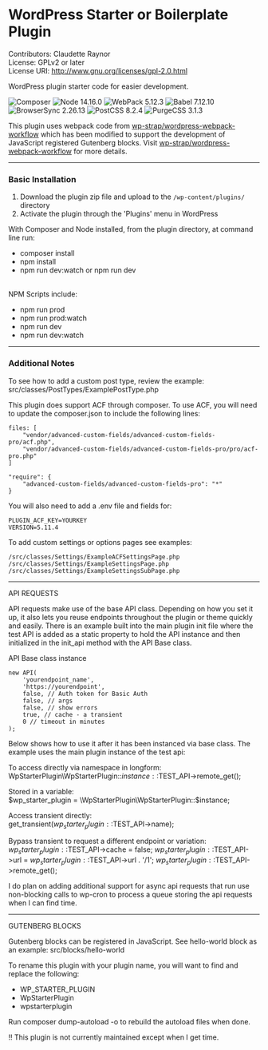# WordPress Starter or Boilerplate Plugin
Contributors: Claudette Raynor \
License: GPLv2 or later \
License URI: http://www.gnu.org/licenses/gpl-2.0.html

WordPress plugin starter code for easier development.

![Composer](https://img.shields.io/badge/Composer-brightgreen)
![Node 14.16.0](https://img.shields.io/badge/Node-14.16.0-brightgreen)
![WebPack 5.12.3](https://img.shields.io/badge/WebPack-5.12.3-brightgreen)
![Babel 7.12.10](https://img.shields.io/badge/Babel-7.12.10-brightgreen)
![BrowserSync 2.26.13](https://img.shields.io/badge/BrowserSync-2.26.13-brightgreen)
![PostCSS 8.2.4](https://img.shields.io/badge/PostCSS-8.2.4-brightgreen)
![PurgeCSS 3.1.3](https://img.shields.io/badge/PurgeCSS-3.1.3-brightgreen)

This plugin uses webpack code from [wp-strap/wordpress-webpack-workflow](https://github.com/wp-strap/wordpress-webpack-workflow) which has been modified to support the development of JavaScript registered Gutenberg blocks. Visit [wp-strap/wordpress-webpack-workflow](https://github.com/wp-strap/wordpress-webpack-workflow) for more details.

---
### Basic Installation
1. Download the plugin zip file and upload to the `/wp-content/plugins/` directory
2. Activate the plugin through the 'Plugins' menu in WordPress

With Composer and Node installed, from the plugin directory, at command line run: 
- composer install
- npm install
- npm run dev:watch or npm run dev 

\
NPM Scripts include: 
- npm run prod
- npm run prod:watch 
- npm run dev
- npm run dev:watch

---
### Additional Notes

To see how to add a custom post type, review the example: src/classes/PostTypes/ExamplePostType.php

This plugin does support ACF through composer. To use ACF, you will need to update the composer.json to include the following lines: 

```
files: [
	"vendor/advanced-custom-fields/advanced-custom-fields-pro/acf.php",
	"vendor/advanced-custom-fields/advanced-custom-fields-pro/pro/acf-pro.php"
]

"require": {
	"advanced-custom-fields/advanced-custom-fields-pro": "*"
}
```

You will also need to add a .env file and fields for: 
```
PLUGIN_ACF_KEY=YOURKEY
VERSION=5.11.4
```

To add custom settings or options pages see examples:
```
/src/classes/Settings/ExampleACFSettingsPage.php
/src/classes/Settings/ExampleSettingsPage.php
/src/classes/Settings/ExampleSettingsSubPage.php
```

------------
API REQUESTS

API requests make use of the base API class. Depending on how you set it up, it also lets you reuse endpoints throughout the plugin or theme quickly and easily. There is an example built into the main plugin init file where the test API is added as a static property to hold the API instance and then initialized in the init_api method with the API Base class.

API Base class instance

```
new API(
    'yourendpoint_name',
    'https://yourendpoint',
    false, // Auth token for Basic Auth 
    false, // args 
    false, // show errors
    true, // cache - a transient
    0 // timeout in minutes
);
```

Below shows how to use it after it has been instanced via base class. The example uses the main plugin instance of the test api: 

To access directly via namespace in longform:\
WpStarterPlugin\WpStarterPlugin::$instance::$TEST_API->remote_get();

Stored in a variable:\
$wp_starter_plugin = \WpStarterPlugin\WpStarterPlugin::$instance;

Access transient directly:\
get_transient($wp_starter_plugin::$TEST_API->name);

Bypass transient to request a different endpoint or variation:\
$wp_starter_plugin::$TEST_API->cache = false;
$wp_starter_plugin::$TEST_API->url = $wp_starter_plugin::$TEST_API->url . '/1';
$wp_starter_plugin::$TEST_API->remote_get();

I do plan on adding additional support for async api requests that run use non-blocking calls to wp-cron to process a queue storing the api requests when I can find time.

----------------
GUTENBERG BLOCKS 

Gutenberg blocks can be registered in JavaScript. See hello-world block as an example: src/blocks/hello-world

To rename this plugin with your plugin name, you will want to find and replace the following: 
- WP_STARTER_PLUGIN
- WpStarterPlugin
- wpstarterplugin

Run composer dump-autoload -o to rebuild the autoload files when done.

!! This plugin is not currently maintained except when I get time.
